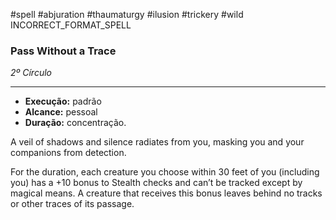 #spell #abjuration #thaumaturgy #ilusion #trickery #wild 
INCORRECT_FORMAT_SPELL
### Pass Without a Trace
*2º Círculo*
___
- **Execução:** padrão
- **Alcance:** pessoal
- **Duração:** concentração.

A veil of shadows and silence radiates from you, masking you and your companions from detection.

For the duration, each creature you choose within 30 feet of you (including you) has a +10 bonus to Stealth checks and can’t be tracked except by magical means. A creature that receives this bonus leaves behind no tracks or other traces of its passage.

